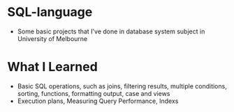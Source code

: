# SQL-language
- Some basic projects that I've done in database system subject in University of Melbourne

# What I Learned
- Basic SQL operations, such as joins, filtering results, multiple conditions, sorting, functions, formatting output, case and views
- Execution plans, Measuring Query Performance, Indexs
